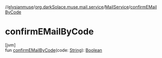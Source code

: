//[elysianmuse](../../../index.md)/[org.darkSolace.muse.mail.service](../index.md)/[MailService](index.md)/[confirmEMailByCode](confirm-e-mail-by-code.md)

# confirmEMailByCode

[jvm]\
fun [confirmEMailByCode](confirm-e-mail-by-code.md)(code: [String](https://kotlinlang.org/api/latest/jvm/stdlib/kotlin/-string/index.html)): [Boolean](https://kotlinlang.org/api/latest/jvm/stdlib/kotlin/-boolean/index.html)
